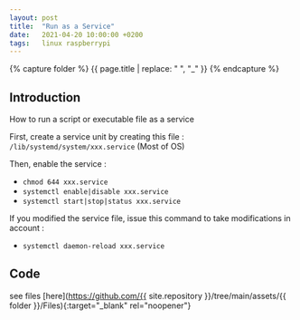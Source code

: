 ```yaml
---
layout: post
title:  "Run as a Service"
date:   2021-04-20 10:00:00 +0200
tags:   linux raspberrypi
---
```

{% capture folder %}
{{ page.title | replace: " ", "_" }}
{% endcapture %}

## Introduction ##
How to run a script or executable file as a service
<!--more-->

First, create a service unit by creating this file : `/lib/systemd/system/xxx.service` (Most of OS)

Then, enable the service :
* `chmod 644 xxx.service`
* `systemctl enable|disable xxx.service`
* `systemctl start|stop|status xxx.service`

If you modified the service file, issue this command to take modifications in account :
* `systemctl daemon-reload xxx.service`

## Code ##
see files [here](https://github.com/{{ site.repository }}/tree/main/assets/{{ folder }}/Files){:target="_blank" rel="noopener"}